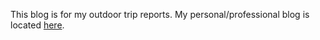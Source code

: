 This blog is for my outdoor trip reports.
My personal/professional blog is located [here](https://gitlab.com/ahelwer/ahelwer.gitlab.io).
